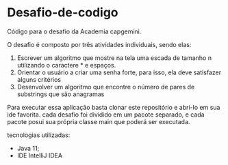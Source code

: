 # Desafio-de-codigo
Código para o desafio da Academia capgemini.

O desafio é composto por três atividades individuais, sendo elas:
1) Escrever um algoritmo que mostre na tela uma escada de tamanho n utilizando o caractere * e espaços.
2) Orientar o usuário a criar uma senha forte, para isso, ela deve satisfazer alguns critérios
3) Desenvolver um algoritmo que encontre o número de pares de substrings que são anagramas

Para executar essa aplicação basta clonar este repositório
e abri-lo em sua ide favorita.
cada desafio foi dividido em um pacote separado, e cada pacote 
posui sua própria classe main que poderá ser executada.

tecnologias utilizadas:
- Java 11;
- IDE IntelliJ IDEA
